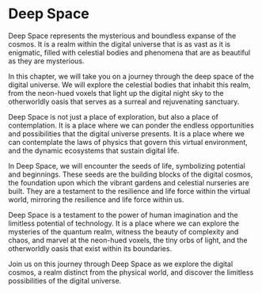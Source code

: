 # Deep Space

Deep Space represents the mysterious and boundless expanse of the cosmos. It is a realm within the digital universe that is as vast as it is enigmatic, filled with celestial bodies and phenomena that are as beautiful as they are mysterious.

In this chapter, we will take you on a journey through the deep space of the digital universe. We will explore the celestial bodies that inhabit this realm, from the neon-hued voxels that light up the digital night sky to the otherworldly oasis that serves as a surreal and rejuvenating sanctuary.

Deep Space is not just a place of exploration, but also a place of contemplation. It is a place where we can ponder the endless opportunities and possibilities that the digital universe presents. It is a place where we can contemplate the laws of physics that govern this virtual environment, and the dynamic ecosystems that sustain digital life.

In Deep Space, we will encounter the seeds of life, symbolizing potential and beginnings. These seeds are the building blocks of the digital cosmos, the foundation upon which the vibrant gardens and celestial nurseries are built. They are a testament to the resilience and life force within the virtual world, mirroring the resilience and life force within us.

Deep Space is a testament to the power of human imagination and the limitless potential of technology. It is a place where we can explore the mysteries of the quantum realm, witness the beauty of complexity and chaos, and marvel at the neon-hued voxels, the tiny orbs of light, and the otherworldly oasis that exist within its boundaries.

Join us on this journey through Deep Space as we explore the digital cosmos, a realm distinct from the physical world, and discover the limitless possibilities of the digital universe.
